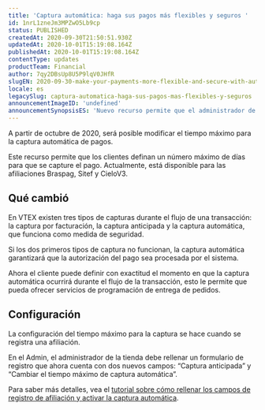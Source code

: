 ```yaml
---
title: 'Captura automática: haga sus pagos más flexibles y seguros '
id: 1nrL1zneJm3MPZwO5Lb9cp
status: PUBLISHED
createdAt: 2020-09-30T21:50:51.930Z
updatedAt: 2020-10-01T15:19:08.164Z
publishedAt: 2020-10-01T15:19:08.164Z
contentType: updates
productTeam: Financial
author: 7qy2DBsUp8U5P9lqV0JHfR
slugEN: 2020-09-30-make-your-payments-more-flexible-and-secure-with-automatic-payment-capture
locale: es
legacySlug: captura-automatica-haga-sus-pagos-mas-flexibles-y-seguros
announcementImageID: 'undefined'
announcementSynopsisES: 'Nuevo recurso permite que el administrador de la tienda configure el tiempo máximo para que la captura automática ocurra'
---
```


A partir de octubre de 2020, será posible modificar el tiempo máximo para la captura automática de pagos.  

Este recurso permite que los clientes definan un número máximo de días para que se capture el pago. Actualmente, está disponible para las afiliaciones Braspag, Sitef y CieloV3.

## Qué cambió

En VTEX existen tres tipos de capturas durante el flujo de una transacción: la captura por facturación, la captura anticipada y la captura automática, que funciona como medida de seguridad. 

Si los dos primeros tipos de captura no funcionan, la captura automática garantizará que la autorización del pago sea procesada por el sistema.

Ahora el cliente puede definir con exactitud el momento en que la captura automática ocurrirá durante el flujo de la transacción, esto le permite que pueda ofrecer servicios de programación de entrega de pedidos. 

## Configuración

La configuración del tiempo máximo para la captura se hace cuando se registra una afiliación.

En el Admin, el administrador de la tienda debe rellenar un formulario de registro que ahora cuenta con dos nuevos campos: “Captura anticipada” y “Cambiar el tiempo máximo de captura automática”.

Para saber más detalles, vea el [tutorial sobre cómo rellenar los campos de registro de afiliación y activar la captura automática](https://help.vtex.com/es/tutorial/configurar-tempo-maximo-para-captura-automatica--7dwcaxrcgcFJUk7umqPBw2 "tutorial sobre cómo rellenar los campos de registro de affiliación y activar la captura automática"). 
